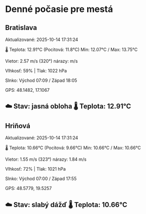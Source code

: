 ﻿# Denné počasie pre mestá

## Bratislava
Aktualizované: 2025-10-14 17:31:24

🌡️ Teplota: 12.91°C 
(Pocitová: 11.8°C)
Min: 12.07°C / Max: 13.75°C

Vietor: 2.57 m/s    (320°) 
nárazy:  m/s

Vlhkosť: 59% | Tlak: 1022 hPa

Slnko: Východ 07:09 / Západ 18:05

GPS: 48.1482, 17.1067

☁️ Stav: jasná obloha        🌡️ Teplota: 12.91°C
---

## Hriňová
Aktualizované: 2025-10-14 17:31:24

🌡️ Teplota: 10.66°C 
(Pocitová: 9.66°C)
Min: 10.66°C / Max: 10.66°C

Vietor: 1.55 m/s (323°)
nárazy: 1.84 m/s

Vlhkosť: 72% | Tlak: 1021 hPa

Slnko: Východ 07:00 / Západ 17:55

GPS: 48.5779, 19.5257

☁️ Stav: slabý dážď        🌡️ Teplota: 10.66°C
---
